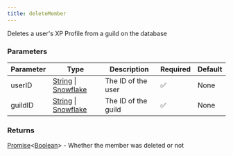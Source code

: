 ```yaml
---
title: deleteMember
---
```


Deletes a user's XP Profile from a guild on the database

### Parameters

| Parameter | Type | Description | Required | Default |
|-----------|------|-------------|----------|---------|
|userID|[String](https://developer.mozilla.org/en-US/docs/Web/JavaScript/Reference/Global_Objects/String) \| [Snowflake](https://old.discordjs.dev/#/docs/discord.js/main/typedef/Snowflake)|The ID of the user|✅|None|
|guildID|[String](https://developer.mozilla.org/en-US/docs/Web/JavaScript/Reference/Global_Objects/String) \| [Snowflake](https://old.discordjs.dev/#/docs/discord.js/main/typedef/Snowflake)|The ID of the guild|✅|None|


### Returns

[Promise](https://developer.mozilla.org/en-US/docs/Web/JavaScript/Reference/Global_Objects/Promise)\<[Boolean](https://developer.mozilla.org/en-US/docs/Web/JavaScript/Reference/Global_Objects/Boolean)\> - Whether the member was deleted or not
